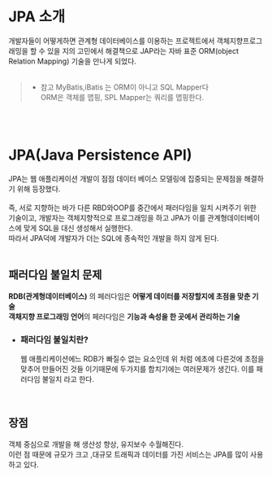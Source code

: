 # JPA 소개
개발자들이 어떻게하면 관계형 데이터베이스를 이용하는 프로젝트에서 객체지향프로그래밍을 할 수 있을
지의 고민에서 해결책으로 JAP라는 자바 표준 ORM(object Relation Mapping) 기술을 만나게 되었다.
<br>
<br>

>* 참고 MyBatis,iBatis 는 ORM이 아니고 SQL Mapper다
<br>ORM은 객체를 맵핑,
SPL Mapper는 쿼리를 맵핑한다.

<br>
<br>

# JPA(Java Persistence API)

JPA는 웹 애플리케이션 개발이 점점 데이터 베이스 모델링에 집중되는 문제점을 해결하기 위해 등장했다.<br>
<br>
즉, 서로 지향하는 바가 다른 RBD와OOP를 중간에서 패러다임을 일치 시켜주기 위한 기술이고,
개발자는 객체지향적으로 프로그래밍을 하고 JPA가 이를 관계형데이터베이스에 맞게 SQL을 대신 생성해서 실행한다. <br>
따라서 JPA덕에 개발자가 더는 SQL에 종속적인 개발을 하지 않게 된다.
<br>
<br>
## 패러다임 불일치 문제<br>
**RDB(관계형데이터베이스)** 의 페러다임은 **어떻게 데이터를 저장할지에 초점을 맞춘 기술**<br>
**객채지향 프로그래밍 언어**의 페러다임은 **기능과 속성을 한 곳에서 관리하는 기술**

- ### 패러다임 불일치란?
  웹 애플리케이션에느 RDB가 빠질수 없는 요소인데 위 처럼 에초에 다른것에 초점을 맞추어 만들어진
것들 이기때문에 두가지를 합치기에는 여러문제가 생긴다. 이를 패러다임 불일치 라고 한다.

<br>

## 장점
객체 중심으로 개발을 해 생산성 향상, 유지보수 수월해진다.<br>
이런 점 때문에 규모가 크고 ,대규모 트래픽과 데이터를 가진 서비스는 JPA를 많이 사용하고 있다.